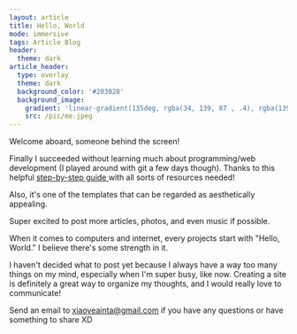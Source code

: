 ```yaml
---
layout: article
title: Hello, World
mode: immersive
tags: Article Blog
header:
  theme: dark
article_header:
  type: overlay
  theme: dark
  background_color: '#203028'
  background_image:
    gradient: 'linear-gradient(135deg, rgba(34, 139, 87 , .4), rgba(139, 34, 139, .4))'
    src: /pic/me.jpeg
---
```

Welcome aboard, someone behind the screen! 

<!--more-->

Finally I succeeded without learning much about programming/web development (I played around with git a few days though). Thanks to this helpful [step-by-step guide ](https://tianqi.name/jekyll-TeXt-theme/docs/en/quick-start)with all sorts of resources needed!

 Also, it's one of the templates that can be regarded as aesthetically appealing. 

Super excited to post more articles, photos, and even music if possible. 

When it comes to computers and internet, every projects start with "Hello, World." I believe there's some strength in it.

I haven't decided what to post yet because I always have a way too many things on my mind, especially when I'm super busy, like now. Creating a site is definitely a great way to organize my thoughts, and I would really love to communicate! 

Send an email to xiaoyeainta@gmail.com if you have any questions or have something to share XD

